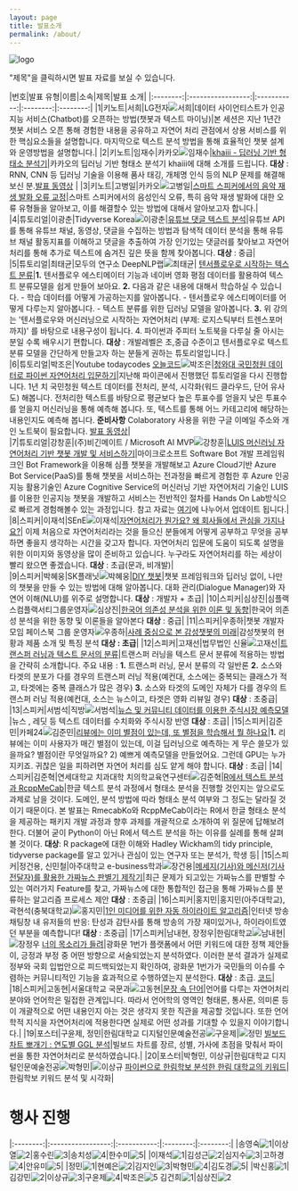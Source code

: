 ```yaml
---
layout: page
title: 발표소개
permalink: /about/
---
```



![logo](./pic/logo.png)

"제목"을 클릭하시면 발표 자료를 보실 수 있습니다.
       

|번호|발표 유형|이름|소속|제목|발표 소개|
|:--------:|:-----------------:|:-----------:|:--------:|:--------:|
|1|키노트|서희|LG전자![서희](./pic/seohee.png)|데이터 사이언티스트가 인공지능 서비스(Chatbot)를 오픈하는 방법(챗봇과 텍스트 마이닝)|본 세션은 지난 1년간 챗봇 서비스 오픈 통해 경험한 내용을 공유하고 자연어 처리 관점에서 상용 서비스를 위한 핵심요소들을 설명합니다. 마지막으로 텍스트 분석 방법을 통해 효율적인 챗봇 설계와 운영방법을 설명합니다.|
|2|키노트|임재수|카카오![임재수](./pic/ljs2.png)|[khaiii - 딥러닝 기반 형태소 분석기](./data/khaiii2.pdf)|카카오의 딥러닝 기반 형태소 분석기 khaiii에 대해 소개를 드립니다. **대상** : RNN, CNN 등 딥러닝 기술을 이용해 품사 태깅, 개체명 인식 등의 NLP 문제를 해결해 보신 분.[발표 동영상](https://www.youtube.com/watch?v=NV5rjDRCebk&t=189s) |
|3|키노트|고병일|카카오![고병일](./pic/ko.png)|[스마트 스피커에서의 음악 재생 발화 오류 교정](./data/smartspeaker2.pdf)|스마트 스피커에서의 음성인식 오류, 특히 음악 재생 발화에 대한 오류 유형들을 알아보고, 이를 해결할수 있는 방법에 대해서 알아보고자 합니다.|            
|4|튜토리얼|이광춘|Tidyverse Korea![이광춘](./pic/lkc2.png)|[유튜브 댓글 텍스트 분석](https://statkclee.github.io/text/langcon-2019-tutorial.html?fbclid=IwAR3D2C2NzOUd5y9-dSFYvNzWqKAU3v2b5K0604WGJLMqVn32V0oZ6fvpX0o)|유튜브 API를 통해 유튜브 채널, 동영상, 댓글을 수집하는 방법과 탐색적 데이터 분석을 통해 유튜브 채널 활동지표를 이해하고 댓글을 추출하여 가장 인기있는 댓글러를 찾아보고 자연어 처리를 통해 추가로 텍스트에 숨겨진 깊은 뜻을 함께 찾아봅니다. **대상** : 중급|  
|5|튜토리얼|최태균|모두의 연구소 DeepNLP랩![최태균](./pic/ctk2.png)| [텐서플로우로 시작하는 텍스트 분류](https://colab.research.google.com/drive/1gtPt0ecZ6f3xx2SL6EYdTt1xVm7JcLPM)|**1.** 텐서플로우 에스티메이터 기능과 네이버 영화 평점 데이터를 활용하여 텍스트 분류모델을 쉽게 만들어 보아요. **2.** 다음과 같은 내용에 대해서 학습하실 수 있습니다. - 학습 데이터를 어떻게 가공하는지를 알아봅니다. - 텐서플로우 에스티메이터를 어떻게 다루는지 알아봅니다. - 텍스트 분류를 위한 딥러닝 모델을 알아봅니다. **3.** 위 강의는 '텐서플로우와 머신러닝으로 시작하는 자연어처리 (부제: 로지스틱부터 트렌스포머까지)' 를 바탕으로 내용구성이 됩니다. 4. 파이썬과 주피터 노트북을 다루실 줄 아시는 분일 수록 배우시기 편합니다. **대상** :  개발레벨은 초,중급 수준이고 텐서플로우로 텍스트 분류 모델을  간단하게 만들고자 하는 분들게 권하는 튜토리얼입니다.|     
|6|튜토리얼|박조은|Youtube todaycodes [오늘코드](https://www.youtube.com/channel/UCLR3sD0KB_dWpvcsrLP0aUg )![박조은](./pic/joeun.jpg)|[청와대 국민청원 데이터로 파이썬 자연어처리 입문하기](https://github.com/corazzon/petitionWrangling)|지난해 파이콘에서 진행했던 튜토리얼을 다시 진행합니다. 1년 치 국민청원 텍스트 데이터를 전처리, 분석, 시각화(워드 클라우드, 단어 유사도) 해봅니다. 전처리한 텍스트를 바탕으로 평균보다 높은 투표수를 얻을지 낮은 투표수를 얻을지 머신러닝을 통해 예측해 봅니다. 또, 텍스트를 통해 어느 카테고리에 해당하는 내용인지도 예측해 봅니다. **준비사항** Colaboratory 사용을 위한 구글 이메일 주소와 개인 노트북이 필요합니다. [발표 동영상](https://goo.gl/v28GxC)|      
|7|튜토리얼|강창훈|(주)비긴메이트 / Microsoft AI MVP![강창훈](./pic/EDDY.png)|[LUIS 머신러닝 자연어처리 기반 챗봇 개발 및 서비스하기](./data/kangchanghun.pdf)|마이크로소프트 Software Bot 개발 프레임워크인 Bot Framework을 이용해 심플 챗봇을 개발해보고 Azure Cloud기반 Azure Bot Service(PaaS)를 통해 챗봇을 서비스하는 전과정을 빠르게 경험한 후 Azure 인공지능 활용기술인 Azure Cognitive Service의 머신러닝 기반 자연어처리 기술인 LUIS를 이용한 인공지능 챗봇을 개발하고 서비스는 전반적인 절차를 Hands On Lab방식으로 빠르게 경험해볼수 있는 과정입니다. 참고 자료는 [여기](http://mixedcode.com/Article/Index?aidx=7732)에 나누어서 업데이트 됩니다.| 
|8|스피커|이재석|SEnE![이재석](./pic/jesouk.jpg)|[자연어처리가 뭔가요? 왜 회사들에서 관심을 가지나요?](./data/whatisnlp.pdf)| 이제 처음으로 자연어처리라는 것을 들으신 분들에게  어떻게 공부하고 무엇을 공부하면 좋을지 생각하는 시간을 갖고자 합니다. 자연어처리 입문에 도움이 되도록 설명을 위한 이미지와 동영상을 많이 준비하고 있습니다. 누구라도 자연어처리를 하는 세상이 빨리 왔으면 좋겠습니다. **대상** : 초급(문과, 비개발)|                 
|9|스피커|박혜웅|SK플래닛![박혜웅](./pic/phu2.png)|[DIY 챗봇](./data/DIY.pdf)|챗봇 프레임워크와 딥러닝  없이, 나만의 챗봇을 만들 수 있는 방법에 대해 알아봅니다. 대화 관리(Dialogue Manager)와 자연어 이해(NLU)를 위주로 설명합니다. **대상** : 개발자 + 초급|
|10|스피커|심상진|심플랙스컴플랙서티그룹운영자![심상진](./pic/simsangjin.png)|[한국어 의존성 분석을 위한 이론 및 동향](./data/Parser.pdf)|한국어 의존성 분석을 위한 동향 및 이론들을 알아본다 **대상** : 중급| 
|11|스피커|우종하|챗봇 개발자 모임 페이스북 그룹 운영자![우종하](./pic/ujongha.jpg)|[사례 중심으로 본 감성챗봇의 미래](./data/emotionchat.pdf)|감성챗봇의 현황과 제품 소개 및 특징 분석  **대상 : 초급**|
|12|스피커|고재선|법무법인 신율![고재선](./pic/jsko.png)|[트랜스퍼 러닝과 텍스트 문서의 분류](./data/TransferLearning.pdf)|트랜스퍼 러닝을 텍스트 문서 분류에 적용하는 방법을 간략히 소개합니다. 주요 내용 : **1.** 트랜스퍼 러닝, 문서 분류의 각 일반론 **2.** 소스와 타겟의 분포가 다를 경우의 트랜스퍼 러닝 적용(예컨대, 소스에는 중복되는 클래스가 적고, 타겟에는 중복 클래스가 많은 경우) **3.** 소스와 타겟의 도메인 자체가 다를 경우의 트랜스퍼 러닝 적용(예컨대, 소스는 뉴스이고, 타겟은 영화 리뷰일 경우) **대상** : 초중급|
|13|스피커|서범석|직방![서범석](./pic/sbs.png)|[뉴스 및 커뮤니티 데이터를 이용한 주식시장 예측모델](./data/Seobeomseok.pdf) |뉴스 , 레딧 등 텍스트 데이터를 수치화와 주식시장 반영 **대상** : 초급|
|15|스피커|김준민|카페24![김준민](./pic/junmin.png)|[리뷰에는 이미 별점이 있는데, 또 별점을 학습해서 뭘 하나요](./data/jmkim.pdf)|**1.** 리뷰에는 이미 사용자가 매긴 별점이 있는데, 이걸 딥러닝으로 예측하는 게 무슨 쓸모가 있을까요? 별점이란 무엇일까요? 2) 예쁘게 예측모델을 만들었어요. 그런데 GPU는 누가 지키죠. 귀찮은 일을 피하려면 자연어 처리를 심도 얕게 해야 합니다. **대상** : 초급|
|14|스피커|김준혁|연세대학교 치과대학 치의학교육연구센터![김준혁](./pic/hunhk.png)|[R에서 텍스트 분석과 RcppMeCab](./data/Rcpp2.pdf)|한글 텍스트 분석 과정에서 형태소 분석을 진행할 것인지는 앞으로도 과제로 남을 것이다. 도메인, 분석 방법에 따라 형태소 분석 여부와 그 정도는 달라질 것이기 때문이다. 본 발표는 RmecabKo와 RcppMeCab이라는 R에서 한글 형태소 분석을 제공하는 패키지 개발 과정과 향후 과제를 개괄적으로 소개하여 위 질문에 답해보려 한다. 더불어 굳이 Python이 아닌 R에서 텍스트 분석을 하는 이유를 실례를 통해 살펴볼 것이다. **대상**: R package에 대한 이해와 Hadley Wickham의 tidy principle, tidyverse package를 알고 있거나 관심이 있는 연구자 또는 분석가, 학생 등|
|15|스피커|정건용, 신민철|아주대학교 e-business학과![장건용](./pic/jang.jpg)|[메세지(기사)와 메신저(기사 전달자)를 활용한 가짜뉴스 판별기 제작기](./data/fakenews.pdf)|최근 문제가 되고있는 가짜뉴스를 판별할 수 있는 여러가지 Feature를 찾고, 가짜뉴스에 대한 통합적인 접근을 통해 가짜뉴스를 분류하는 알고리즘 프로세스 제안 **대상** : 초중급|
|16|스피커|홍지민|홍지민(아주대학교), 곽현석(충북대학교)![홍지민](./pic/hongjimin.jpg)|[1인 미디어를 위한 자동 하이라이트 알고리즘](./data/1media.pdf)|인터넷 방송 채팅창 내 유저들의 반응: 탄성과 감탄사를 통해 방송의 가장 재미있거나, 하이라이트였던 부분을 예측합니다! **대상** : 초중급|
|17|스피커|남내현, 장정우|한림대학교![남내현](./pic/namneheon.jpg)|![장정우](./pic/jangjungu.jpg) [너의 목소리가 들려](./data/yourvoice.pdf)|광화문 1번가 플랫폼에서 어떤 키워드에 대한 정책 제안들이, 긍정과 부정 중 어떤 방향으로 서술되었는지 분석하였다. 이러한 분석 결과가 실제로 정부와 국회 입법안으로 피드백되었는지 확인하여, 광화문 1번가가 국민들의 이슈를 수렴하는 커뮤니티적인 기능을 효과적으로 수행하였는지 분석한다. **대상** : 초급. [코드](https://github.com/songys/2019LangCon/blob/master/code.ipynb)|
|18|스피커|고동현|서울대학교 국문과![고동현](./pic/Koh_Donghyun.jpg)|[문장 속 단어](./data/KohDonghyun_02.pdf)|언어를 다루는 자연어처리 분야와 언어학은 밀접한 관계입니다. 따라서 언어학의 영역인 형태론, 통사론, 의미론 등이 개괄적으로 어떤 내용인지 아는 것은 생각지 못한 직관을 제공할 것입니다. 또한 언어학적 지식을 자연어처리에 적용한다면 실제로 어떤 성과를 기대할 수 있을지 이야기합니다.|
|19|포스터|구윤제, 정민|한림대학교 디지털인문예술전공![구윤제](./pic/kyj.png)|![정민](./pic/jungmin.jpg) [빌보드 차트 뽀개기 : 연도별 GGL 분석](./data/billboard.pdf)|빌보드 차트를 장르, 성별, 가사에 초점을 맞춰서 파이썬을 통한 자연어처리로 분석하였습니다.|
|20|포스터|박형민, 이상규|한림대학교 디지털인문예술전공![박형민](./pic/phm.jpg)|![이상규](/pic/sangkue.jpg) [파이썬으로 한림학보 분석한 한림 대학교의 키워드](./data/keyword.pdf)|한림학보 키워드 분석 및 시각화|

# 행사 진행



|:--------:|:-----------------:|:-----------:|:--------:|:--------:|
|송영숙![1](./pic/song.jpg)|이상열![2](./pic/sang.jpg)|홍수린![3](./pic/sulin.jpg)|송치성![4](./pic/chisung.jpg)|한수미![5](./pic/sumi.jpg)|
|이재석![1](./pic/jslee.jpg)|김성근![2](./pic/sungkun.png)|심지수![3](./pic/jisu.jpg)|고하경![4](./pic/kohakyong.jpg)|안유미![5](./pic/anumi.jpg)|
|정민![1](./pic/jungmin.jpg)|현예은![2](./pic/yeun.jpg)|김지인![3](./pic/kim.jpg)|박형민![4](./pic/phm.jpg)|김도경![5](./pic/kimdokyong.jpg)|
|박신홍![1](./pic/sinhongpark.jpg)|김강민![2](./pic/kangmin.jpg)|이상규![3](./pic/sangkue.jpg)|구윤제![4](./pic/kyj.png)|박조은![5](./pic/joeun.jpg)
김건희![1](./pic/khee.jpg)|심상진![2](./pic/simsangjin.png)







